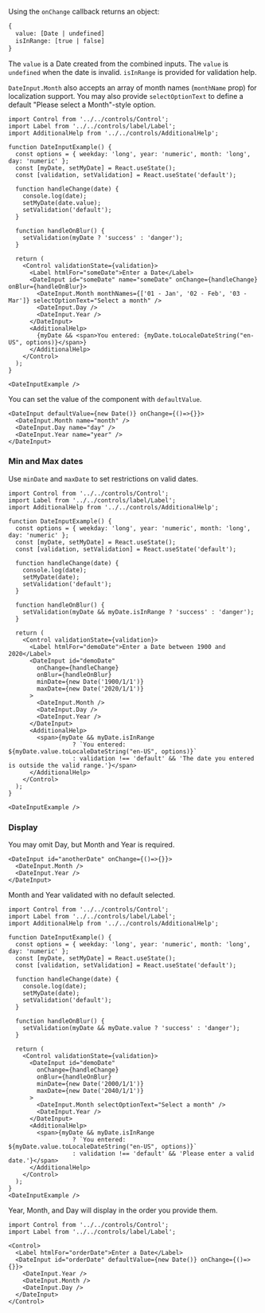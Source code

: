 Using the `onChange` callback returns an object:

```html
{
  value: [Date | undefined]
  isInRange: [true | false]
}
```

The `value` is a Date created from the combined inputs. The `value` is `undefined` when the date is invalid.
`isInRange` is provided for validation help.

`DateInput.Month` also accepts an array of month names (`monthName` prop) for localization support. You may also
provide `selectOptionText` to define a default "Please select a Month"-style option.

```
import Control from '../../controls/Control';
import Label from '../../controls/label/Label';
import AdditionalHelp from '../../controls/AdditionalHelp';

function DateInputExample() {
  const options = { weekday: 'long', year: 'numeric', month: 'long', day: 'numeric' };
  const [myDate, setMyDate] = React.useState();
  const [validation, setValidation] = React.useState('default');

  function handleChange(date) {
    console.log(date);
    setMyDate(date.value);
    setValidation('default');
  }

  function handleOnBlur() {
    setValidation(myDate ? 'success' : 'danger');
  }

  return (
    <Control validationState={validation}>
      <Label htmlFor="someDate">Enter a Date</Label>
      <DateInput id="someDate" name="someDate" onChange={handleChange} onBlur={handleOnBlur}>
        <DateInput.Month monthNames={['01 - Jan', '02 - Feb', '03 - Mar']} selectOptionText="Select a month" />
        <DateInput.Day />
        <DateInput.Year />
      </DateInput>
      <AdditionalHelp>
        {myDate && <span>You entered: {myDate.toLocaleDateString("en-US", options)}</span>}
      </AdditionalHelp>
    </Control>
  );
}

<DateInputExample />
```

You can set the value of the component with `defaultValue`.

```
<DateInput defaultValue={new Date()} onChange={()=>{}}>
  <DateInput.Month name="month" />
  <DateInput.Day name="day" />
  <DateInput.Year name="year" />
</DateInput>
```

### Min and Max dates

Use `minDate` and `maxDate` to set restrictions on valid dates.

```
import Control from '../../controls/Control';
import Label from '../../controls/label/Label';
import AdditionalHelp from '../../controls/AdditionalHelp';

function DateInputExample() {
  const options = { weekday: 'long', year: 'numeric', month: 'long', day: 'numeric' };
  const [myDate, setMyDate] = React.useState();
  const [validation, setValidation] = React.useState('default');

  function handleChange(date) {
    console.log(date);
    setMyDate(date);
    setValidation('default');
  }

  function handleOnBlur() {
    setValidation(myDate && myDate.isInRange ? 'success' : 'danger');
  }

  return (
    <Control validationState={validation}>
      <Label htmlFor="demoDate">Enter a Date between 1900 and 2020</Label>
      <DateInput id="demoDate"
        onChange={handleChange}
        onBlur={handleOnBlur}
        minDate={new Date('1900/1/1')}
        maxDate={new Date('2020/1/1')}
      >
        <DateInput.Month />
        <DateInput.Day />
        <DateInput.Year />
      </DateInput>
      <AdditionalHelp>
        <span>{myDate && myDate.isInRange
                  ? `You entered: ${myDate.value.toLocaleDateString("en-US", options)}`
                  : validation !== 'default' && 'The date you entered is outside the valid range.'}</span>
      </AdditionalHelp>
    </Control>
  );
}

<DateInputExample />
```

### Display

You may omit Day, but Month and Year is required.

```
<DateInput id="anotherDate" onChange={()=>{}}>
  <DateInput.Month />
  <DateInput.Year />
</DateInput>
```

Month and Year validated with no default selected.

```
import Control from '../../controls/Control';
import Label from '../../controls/label/Label';
import AdditionalHelp from '../../controls/AdditionalHelp';

function DateInputExample() {
  const options = { weekday: 'long', year: 'numeric', month: 'long', day: 'numeric' };
  const [myDate, setMyDate] = React.useState();
  const [validation, setValidation] = React.useState('default');

  function handleChange(date) {
    console.log(date);
    setMyDate(date);
    setValidation('default');
  }

  function handleOnBlur() {
    setValidation(myDate && myDate.value ? 'success' : 'danger');
  }

  return (
    <Control validationState={validation}>
      <DateInput id="demoDate"
        onChange={handleChange}
        onBlur={handleOnBlur}
        minDate={new Date('2000/1/1')}
        maxDate={new Date('2040/1/1')}
      >
        <DateInput.Month selectOptionText="Select a month" />
        <DateInput.Year />
      </DateInput>
      <AdditionalHelp>
        <span>{myDate && myDate.isInRange
                  ? `You entered: ${myDate.value.toLocaleDateString("en-US", options)}`
                  : validation !== 'default' && 'Please enter a valid date.'}</span>
      </AdditionalHelp>
    </Control>
  );
}
<DateInputExample />
```

Year, Month, and Day will display in the order you provide them.

```
import Control from '../../controls/Control';
import Label from '../../controls/label/Label';

<Control>
  <Label htmlFor="orderDate">Enter a Date</Label>
  <DateInput id="orderDate" defaultValue={new Date()} onChange={()=>{}}>
    <DateInput.Year />
    <DateInput.Month />
    <DateInput.Day />
  </DateInput>
</Control>
```

